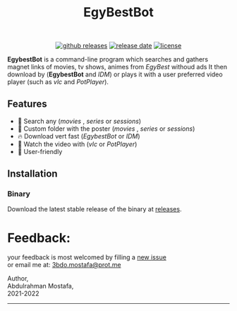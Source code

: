 <h1 align="center">EgyBestBot</h1><br>

<p align="center">
    <a href="https://github.com/abdulrahmanMostafa30/EgyBestBot/releases"><img alt="github releases" src="https://img.shields.io/github/v/release/abdulrahmanMostafa30/EgyBestBot"></a>
    <a href="https://github.com/abdulrahmanMostafa30/EgyBestBot/releases"><img alt="release date" src="https://img.shields.io/github/release-date/abdulrahmanMostafa30/EgyBestBot"></a>
    <a href="./LICENSE.txt"><img alt="license" src="https://img.shields.io/github/license/tnychn/torrodle.svg"></a>
</p>

 
**EgybestBot** is a command-line program which searches and gathers magnet links of movies, tv shows, animes from *EgyBest* withoud ads
It then download by (**EgybestBot** and *IDM*) or plays it with a user preferred video player (such as *vlc* and *PotPlayer*).


## Features
* 🔎 Search any (*movies* , *series* or *sessions*)
* 🚀 Custom folder with the poster (*movies* , *series* or *sessions*)
* 🔥 Download vert fast (*EgybestBot* or *IDM*)
* 🔰 Watch the video with (*vlc* or *PotPlayer*)
* 🚸 User-friendly

## Installation

### Binary

Download the latest stable release of the binary at [releases](https://github.com/abdulrahmanMostafa30/EgyBestBot/releases).


# Feedback:
your feedback is most welcomed by filling a [new issue](https://github.com/abdulrahmanMostafa30/EgyBestBot/issues/new) <br>
or email me at: 3bdo.mostafa@prot.me<br>

Author, <br>
Abdulrahman Mostafa, <br>
2021-2022

---
